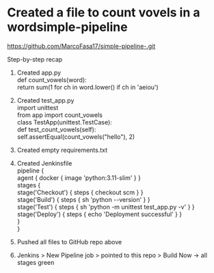 Created a file to count vovels in a wordsimple-pipeline
================
https://github.com/MarcoFasa17/simple-pipeline-.git

Step-by-step recap

1. Created app.py  
def count_vowels(word):  
    return sum(1 for ch in word.lower() if ch in 'aeiou')

2. Created test_app.py  
import unittest  
from app import count_vowels  
class TestApp(unittest.TestCase):  
    def test_count_vowels(self):  
        self.assertEqual(count_vowels("hello"), 2)

3. Created empty requirements.txt

4. Created Jenkinsfile  
pipeline {  
    agent { docker { image 'python:3.11-slim' } }  
    stages {  
        stage('Checkout') { steps { checkout scm } }  
        stage('Build')  { steps { sh 'python --version' } }  
        stage('Test')   { steps { sh 'python -m unittest test_app.py -v' } }  
        stage('Deploy') { steps { echo 'Deployment successful' } }  
    }  
}

5. Pushed all files to GitHub repo above

6. Jenkins > New Pipeline job > pointed to this repo > Build Now → all stages green